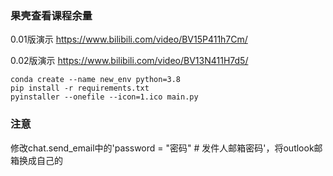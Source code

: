 ### 果壳查看课程余量

0.01版演示 https://www.bilibili.com/video/BV15P411h7Cm/

0.02版演示 https://www.bilibili.com/video/BV13N411H7d5/

```
conda create --name new_env python=3.8
pip install -r requirements.txt
pyinstaller --onefile --icon=1.ico main.py
```

### 注意
修改chat.send_email中的'password = "密码"  # 发件人邮箱密码'，将outlook邮箱换成自己的